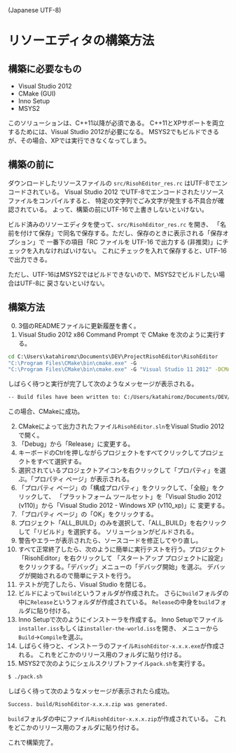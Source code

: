 ﻿(Japanese UTF-8)

# リソーエディタの構築方法

## 構築に必要なもの

- Visual Studio 2012
- CMake (GUI)
- Inno Setup
- MSYS2

このソリューションは、C++11以降が必須である。
C++11とXPサポートを両立するためには、Visual Studio 2012が必要になる。
MSYS2でもビルドできるが、その場合、XPでは実行できなくなってしまう。

## 構築の前に

ダウンロードしたリソースファイルの `src/RisohEditor_res.rc` はUTF-8でエンコードされている。
Visual Studio 2012 でUTF-8でエンコードされたリソースファイルをコンパイルすると、
特定の文字列でごみ文字が発生する不具合が確認されている。
よって、構築の前にUTF-16で上書きしないといけない。

ビルド済みのリソーエディタを使って、`src/RisohEditor_res.rc` を開き、
「名前を付けて保存」で同名で保存する。ただし、保存のときに表示される「保存オプション」で
一番下の項目「RC ファイルを UTF-16 で出力する (非推奨)」にチェックを入れなければいけない。
これにチェックを入れて保存すると、UTF-16で出力できる。

ただし、UTF-16はMSYS2ではビルドできないので、MSYS2でビルドしたい場合はUTF-8に
戻さないといけない。

## 構築方法

0. 3個のREADMEファイルに更新履歴を書く。
1. Visual Studio 2012 x86 Command Prompt で CMake を次のように実行する。

```cmd
cd C:\Users\katahiromz\Documents\DEV\ProjectRisohEditor\RisohEditor
"C:\Program Files\CMake\bin\cmake.exe" -G
"C:\Program Files\CMake\bin\cmake.exe" -G "Visual Studio 11 2012" -DCMAKE_BUILD_TYPE=Release .
```

しばらく待つと実行が完了して次のようなメッセージが表示される。

```txt
-- Build files have been written to: C:/Users/katahiromz/Documents/DEV/ProjectRisohEditor/RisohEditor
```

この場合、CMakeに成功。

2. CMakeによって出力されたファイル`RisohEditor.sln`をVisual Studio 2012で開く。
3. 「Debug」から「Release」に変更する。
4. キーボードのCtrlを押しながらプロジェクトをすべてクリックしてプロジェクトをすべて選択する。
5. 選択されているプロジェクトアイコンを右クリックして「プロパティ」を選ぶ。「プロパティ ページ」が表示される。
6. 「プロパティ ページ」の「構成プロパティ」をクリックして、「全般」をクリックして、
「プラットフォーム ツールセット」を「Visual Studio 2012 (v110)」から「Visual Studio 2012 - Windows XP (v110_xp)」に
変更する。
7. 「プロパティ ページ」の「OK」をクリックする。
8. プロジェクト「ALL_BUILD」のみを選択して、「ALL_BUILD」を右クリックして「リビルド」を選択する。
ソリューションがビルドされる。
9. 警告やエラーが表示されたら、ソースコードを修正してやり直し。
10. すべて正常終了したら、次のように簡単に実行テストを行う。プロジェクト「RisohEditor」を右クリックして
「スタートアップ プロジェクトに設定」をクリックする。「デバッグ」メニューの「デバッグ開始」を選ぶ。
デバッグが開始されるので簡単にテストを行う。
11. テストが完了したら、Visual Studio を閉じる。
12. ビルドによって`build`というフォルダが作成された。
さらに`build`フォルダの中に`Release`というフォルダが作成されている。
`Release`の中身を`build`フォルダに貼り付ける。
13. Inno Setupで次のようにインストーラを作成する。
Inno Setupでファイル`installer.iss`もしくは`installer-the-world.iss`を開き、
メニューから`Build`→`Compile`を選ぶ。
14. しばらく待つと、インストーラのファイル`RisohEditor-x.x.x.exe`が作成される。
これをどこかのリリース用のフォルダに貼り付ける。
15. MSYS2で次のようにシェルスクリプトファイル`pack.sh`を実行する。
```bash
$ ./pack.sh
```
しばらく待って次のようなメッセージが表示されたら成功。
```txt
Success. build/RisohEditor-x.x.x.zip was generated.
```
`build`フォルダの中にファイル`RisohEditor-x.x.x.zip`が作成されている。
これをどこかのリリース用のフォルダに貼り付ける。

これで構築完了。
